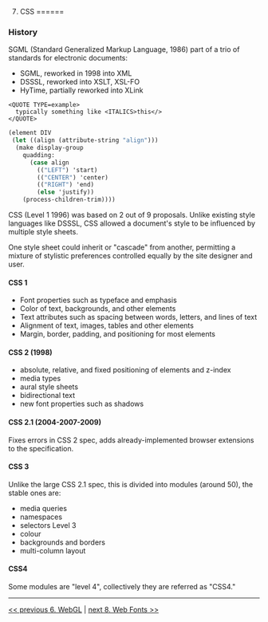 7. CSS
======

### History

SGML (Standard Generalized Markup Language, 1986) part of a trio of standards for electronic documents:

* SGML, reworked in 1998 into XML
* DSSSL, reworked into XSLT, XSL-FO
* HyTime, partially reworked into XLink

```
<QUOTE TYPE=example> 
  typically something like <ITALICS>this</> 
</QUOTE>
```

```scheme
(element DIV
 (let ((align (attribute-string "align")))
  (make display-group
	quadding:
	  (case align
		(("LEFT") 'start)
		(("CENTER") 'center)
		(("RIGHT") 'end)
		(else 'justify))
	(process-children-trim))))
```

CSS (Level 1 1996) was based on 2 out of 9 proposals. Unlike existing style languages like DSSSL, CSS allowed a document's style to be influenced by multiple style sheets. 

One style sheet could inherit or "cascade" from another, permitting a mixture of stylistic preferences controlled equally by the site designer and user.

#### CSS 1

* Font properties such as typeface and emphasis
* Color of text, backgrounds, and other elements
* Text attributes such as spacing between words, letters, and lines of text
* Alignment of text, images, tables and other elements
* Margin, border, padding, and positioning for most elements

#### CSS 2 (1998)

* absolute, relative, and fixed positioning of elements and z-index
* media types
* aural style sheets 
* bidirectional text
* new font properties such as shadows

#### CSS 2.1 (2004-2007-2009)

Fixes errors in CSS 2 spec, adds already-implemented browser extensions to the specification.

#### CSS 3

Unlike the large CSS 2.1 spec, this is divided into modules (around 50), the stable ones are:

* media queries
* namespaces
* selectors Level 3
* colour
* backgrounds and borders
* multi-column layout

#### CSS4

Some modules are "level 4", collectively they are referred as "CSS4."

---

[<< previous 6. WebGL](06-webgl.md) | [next 8. Web Fonts >>](08-webfonts.md)